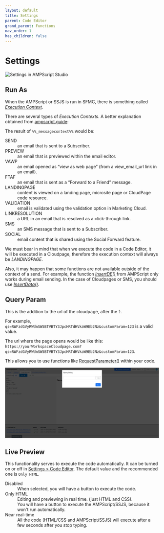 ```yaml
---
layout: default
title: Settings
parent: Code Editor
grand_parent: Functions
nav_order: 1
has_children: false
---
```


# Settings

![Settings in AMPScript Studio](https://i.ibb.co/QkfbcF3/image.png)

## Run As

When the AMPScript or SSJS is run in SFMC, there is something called *[Execution Context](https://help.salesforce.com/s/articleView?id=sf.mc_es_available_personalization_strings.htm&type=5)*.

There are several types of *Execution Contexts*. A better explanation obtained from [ampscript.guide](https://ampscript.guide/system-strings/):

The result of `%%_messagecontext%%` would be:

<dl>
  <dt>SEND</dt>
  <dd>an email that is sent to a Subscriber.</dd>
  <dt>PREVIEW</dt>
  <dd>an email that is previewed within the email editor.</dd>
  <dt>VAWP</dt>
  <dd>an email opened as “view as web page” (from a view_email_url link in an email).</dd>
  <dt>FTAF</dt>
  <dd>an email that is sent as a “Forward to a Friend” message.</dd>
  <dt>LANDINGPAGE</dt>
  <dd>content is viewed on a landing page, microsite page or CloudPage code resource.</dd>
  <dt>VALIDATION</dt>
  <dd>email is validated using the validation option in Marketing Cloud.</dd>
  <dt>LINKRESOLUTION</dt>
  <dd>a URL in an email that is resolved as a click-through link.</dd>
  <dt>SMS</dt>
  <dd>an SMS message that is sent to a Subscriber.</dd>
  <dt>SOCIAL</dt>
  <dd>email content that is shared using the Social Forward feature.</dd>
</dl>

We must bear in mind that when we execute the code in a Code Editor, it will be executed in a Cloudpage, therefore the execution context will always be *LANDINGPAGE*.

Also, it may happen that some functions are not available outside of the context of a send. For example, the function *[InsertDE()](https://developer.salesforce.com/docs/atlas.en-us.noversion.mc-programmatic-content.meta/mc-programmatic-content/insertde.htm)* from AMPScript only works during email sending. In the case of Cloudpages or SMS, you should use *[InsertData()](https://developer.salesforce.com/docs/atlas.en-us.noversion.mc-programmatic-content.meta/mc-programmatic-content/insertdata.htm)*.

## Query Param

This is the addition to the url of the cloudpage, after the `?`.

For example, `qs=RWFzdGVyRWdnSW5BTVBTY3JpcHRTdHVkaW9Eb2Nz&customParam=123` is a valid value.

The url where the page opens would be like this: `https://yourWorkspaceCloudpage.com?qs=RWFzdGVyRWdnSW5BTVBTY3JpcHRTdHVkaW9Eb2Nz&customParam=123`.

This allows you to use functions like [RequestParameter()](https://developer.salesforce.com/docs/atlas.en-us.noversion.mc-programmatic-content.meta/mc-programmatic-content/requestparameter.htm) within your code.

![Edit Query Param](https://github.com/PabloFacciano/ampscript-studio-public/blob/gh-pages/img/code-queryparam.jpg?raw=true)

## Live Preview

This functionality serves to execute the code automatically.
It can be turned on or off in [Settings > Code Editor](https://ampscript.netlify.app/#home).
The default value and the recommended one is `Only HTML`.

<dl>
  <dt>Disabled</dt>
  <dd>When selected, you will have a button to execute the code.</dd>
  <dt>Only HTML</dt>
  <dd>Editing and previewing in real time. (just HTML and CSS).<br>You will have a button to execute the AMPScript/SSJS, because it won't run automatically.</dd>
  <dt>Near real-time</dt>
  <dd>All the code (HTML/CSS and AMPScript/SSJS) will execute after a few seconds after you stop typing.</dd>
</dl>

